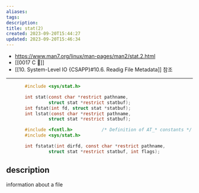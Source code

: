 ```yaml
---
aliases: 
tags: 
description:
title: stat(2)
created: 2023-09-20T15:44:27
updated: 2023-09-20T15:46:34
---
```

- <https://www.man7.org/linux/man-pages/man2/stat.2.html>
- [[0017 C 🍎]]
- [[10. System-Level IO {CSAPP}#10.6. Readig File Metadata]] 참조
___

```c
       #include <sys/stat.h>

       int stat(const char *restrict pathname,
                struct stat *restrict statbuf);
       int fstat(int fd, struct stat *statbuf);
       int lstat(const char *restrict pathname,
                struct stat *restrict statbuf);

       #include <fcntl.h>           /* Definition of AT_* constants */
       #include <sys/stat.h>

       int fstatat(int dirfd, const char *restrict pathname,
                struct stat *restrict statbuf, int flags);
```

## description

information about a file
